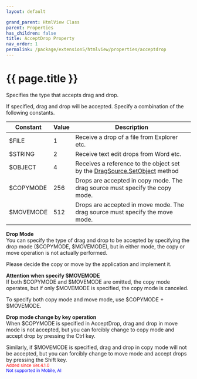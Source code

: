 ```yaml
---
layout: default

grand_parent: HtmlView Class
parent: Properties
has_children: false
title: AcceptDrop Property
nav_order: 1
permalink: /package/extension5/htmlview/properties/acceptdrop
---
```

# {{ page.title }}

Specifies the type that accepts drag and drop.

If specified, drag and drop will be accepted. Specify a combination of the following constants.

| Constant   | Value | Description                                                                  |
|------------|-------|------------------------------------------------------------------------------|
| $FILE     | 1     | Receive a drop of a file from Explorer etc.                                  |
| $STRING   | 2     | Receive text edit drops from Word etc.                                       |
| $OBJECT   | 4     | Receives a reference to the object set by the <a href="/package/extension4/dragsource/methods/setobject">DragSource.SetObject</a> method    |
| $COPYMODE | 256   | Drops are accepted in copy mode. The drag source must specify the copy mode. |
| $MOVEMODE | 512   | Drops are accepted in move mode. The drag source must specify the move mode. |

**Drop Mode**<br>
You can specify the type of drag and drop to be accepted by specifying the drop mode ($COPYMODE, $MOVEMODE), but in either mode, the copy or move operation is not actually performed.

Please decide the copy or move by the application and implement it.<br>

**Attention when specify $MOVEMODE**<br>
If both $COPYMODE and $MOVEMODE are omitted, the copy mode operates, but if only $MOVEMODE is specified, the copy mode is canceled.

To specify both copy mode and move mode, use $COPYMODE + $MOVEMODE.<br>


**Drop mode change by key operation**<br>
When $COPYMODE is specified in AcceptDrop, drag and drop in move mode is not accepted, but you can forcibly change to copy mode and accept drop by pressing the Ctrl key.

Similarly, if $MOVEMODE is specified, drag and drop in copy mode will not be accepted, but you can forcibly change to move mode and accept drops by pressing the Shift key.
<br><small><span style="color:red">Added since Ver.4.1.0</span></small>
<br><small><span style="color:blue">Not supported in Mobile, AI</span></small>
